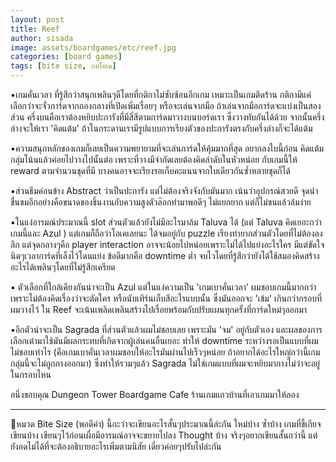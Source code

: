 ```yaml
---
layout: post
title: Reef
author: sisada
image: assets/boardgames/etc/reef.jpg
categories: [board games]
tags: [bite size, กบโอเค]
---
```

▪️เกมคั่นเวลา ที่รู้สึกว่าสนุกเพลินๆดีโดยที่กติกาไม่ซับซ้อนอีกเกม เหมาะเป็นเกมติดร้าน กติกามีแค่เลือกว่าจะจั่วการ์ดจากกองกลางที่เปิดเพิ่มเรื่อยๆ หรือจะเล่นจากมือ ถ้าเล่นจากมือการ์ดจะแบ่งเป็นสองส่วน ครึ่งบนคือเราต้องหยิบปะการังที่มีสี่สีตามการ์ดมาวางบนบอร์ดเรา ซึ่งวางทับกันได้ด้วย จากนั้นครึ่งล่างจะให้เรา 'คิดแต้ม' ถ้าในกระดานเรามีรูปแบบการเรียงตัวของปะการังตรงกับครึ่งล่างก็จะได้แต้ม


▪️ความสนุกหลักของเกมก็เลยเป็นความพยายามที่จะเล่นการ์ดให้คุ้มมากที่สุด อยากลงใบนี้ก่อน คิดแต้มกลุ่มโน้นแล้วค่อยไปวางไปนั้นต่อ เพราะที่วางมีจำกัดเลยต้องคิดลำดับในหัวหน่อย กับเกมนี้ให้ reward ตามจำนวนชุดที่มี บางคนอาจจะเรียงรอเก็บคะแนนจากใบเดียวกันซ้ำหลายชุดก็ได้


▪️ส่วนธีมค่อนข้าง Abstract ว่าเป็นปะการัง แต่ไม่ต้องจริงจังกับมันมาก เน้นว่าอุปกรณ์สวยดี จุดน่าชื่นชมอีกอย่างคือขนาดของชิ้นงานกับความสูงตัวล๊อกทำมาพอดีๆ ไม่แยกยาก แต่ก็ไม่ชนแล้วล้มง่าย


▪️ในแง่อารมณ์ประมาณนี้ slot ส่วนตัวแล้วยังไม่มีอะไรมาล้ม Taluva ได้ (แต่ Taluva คิดเยอะกว่าเกมนี้และ Azul ) แต่เกมก็ถือว่าโอเคเลยนะ ได้จมอยู่กับ puzzle เรียงท่ายากส่วนตัวโดยที่ไม่ต้องลงลึก แต่จุดกลางๆคือ player interaction อาจจะน้อยไปหน่อยเพราะไม่ได้ไปแย่งอะไรใคร มีแต่ขัดใจนิดๆเวลาการ์ดที่เล็งไว้โดนแย่ง ข้อดีมากคือ downtime ต่ำ จบไวโดยที่รู้สึกว่ายังได้ใช้สมองคิดสร้างอะไรได้เพลินๆโดยที่ไม่รู้สึกเครียด


▪️ ตัวเลือกที่ใกล้เคียงกันน่าจะเป็น Azul แต่ในแง่ความเป็น 'เกมเบาคั่นเวลา' ผมชอบเกมนี้มากกว่า เพราะไม่ต้องคิดเรื่องว่าจะตัดใคร หรือนับเทิร์นเก็บสีอะไรแบบนั้น ซึ่งมันออกจะ 'เข้ม' เกินกว่ากรอบที่ผมวางไว้ ใน Reef จะเน้นเพลิดเพลินสร้างไปเรื่อยพร้อมกับปรับแผนทุกครั้งที่การ์ดใหม่ๆออกมา


▪️อีกตัวน่าจะเป็น Sagrada ที่ส่วนตัวแล้วผมไม่ชอบเลย เพราะมัน 'จม' อยู่กับตัวเอง และผลของการเลือกเต๋ามาใช้มันมีผลกระทบที่เกิดจากผู้เล่นคนอื่นเยอะ ทำให้ downtime ระหว่างรอเป็นแบบที่ผมไม่ชอบเท่าไร (คือเกมเบาคั่นเวลาผมชอบให้อะไรมันผ่านไปเร็วๆหน่อย ถ้าอยากได้อะไรใหญ่กว่านี้เกมกลุ่มนี้จะไม่ถูกกางออกมา) ซึ่งทำให้รวมๆแล้ว Sagrada ไม่ใช่เกมแบบที่ผมจะหยิบมากางไม่ว่าจะอยู่ในกรอบไหน

อนึ่งขอบคุณ Dungeon Tower Boardgame Cafe​ ร้านเกมแถวบ้านที่เอาเกมมาให้ลอง

--------------------------------
📌หมวด Bite Size (พอดีคำ) นี้กะว่าจะเขียนอะไรสั้นๆประมาณนี้ล่ะกัน ใหม่บ้าง ซ้ำบ้าง เกมที่ขี้เกียจเขียนบ้าง เขียนๆไว้ก่อนเผื่อมีอารมณ์อาจจะขยายไปลง Thought บ้าง จริงๆอยากเขียนสั้นกว่านี้ แต่ยังอดไม่ได้ที่จะต้องอธิบายอะไรเพิ่มตามนิสัย เดี๋ยวค่อยๆปรับไปล่ะกัน